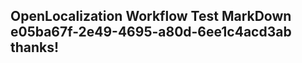 <properties
ms.topic="hero-topic"
ms.test1="hero-topic"
ms.test2="test"/>

## OpenLocalization Workflow Test MarkDown e05ba67f-2e49-4695-a80d-6ee1c4acd3ab thanks!
